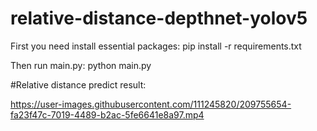 # relative-distance-depthnet-yolov5

First you need install essential packages:
pip install -r requirements.txt

Then run main.py:
python main.py

#Relative distance predict result:


https://user-images.githubusercontent.com/111245820/209755654-fa23f47c-7019-4489-b2ac-5fe6641e8a97.mp4

